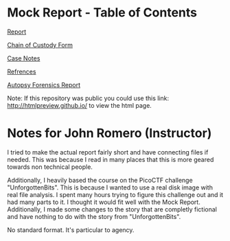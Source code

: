 # Mock Report - Table of Contents

[Report](https://github.com/noamgariani11/Mock-Report/blob/main/MockReport.md)

[Chain of Custody Form](https://github.com/noamgariani11/Mock-Report/blob/main/chain-of-custody.pdf)

[Case Notes](https://github.com/noamgariani11/Mock-Report/blob/main/CaseNotes.md)

[Refrences](https://github.com/noamgariani11/Mock-Report/blob/main/references.md)

[Autopsy Forensics Report](https://github.com/noamgariani11/Mock-Report/tree/main/MockReport%20HTML%20Report%2004-16-2023-11-33-24)

Note: If this repository was public you could use this link: http://htmlpreview.github.io/ to view the html page.

# Notes for John Romero (Instructor)

I tried to make the actual report fairly short and have connecting files if needed. This was because I read in many places that this is more geared towards non technical people.

Additionally, I heavily based the course on the PicoCTF challenge "UnforgottenBits". This is because I wanted to use a real disk image with real file analysis. I spent many hours trying to figure this challenge out and it had many parts to it. I thought it would fit well with the Mock Report. Additionally, I made some changes to the story that are completly fictional and have nothing to do with the story from "UnforgottenBits".

No standard format. It's particular to agency.
